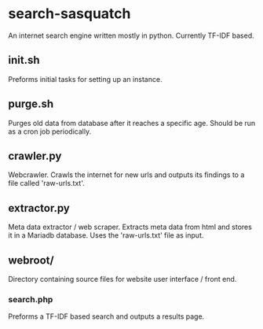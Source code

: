 # search-sasquatch
An internet search engine written mostly in python. Currently TF-IDF based.

## init.sh
Preforms initial tasks for setting up an instance.

## purge.sh
Purges old data from database after it reaches a specific age. Should be run as a cron job periodically.

## crawler.py
Webcrawler. Crawls the internet for new urls and outputs its findings to a file called 'raw-urls.txt'.

## extractor.py
Meta data extractor / web scraper. Extracts meta data from html and stores it in a Mariadb database. Uses the 'raw-urls.txt' file as input.

## webroot/
Directory containing source files for website user interface / front end.

### search.php
Preforms a TF-IDF based search and outputs a results page.
